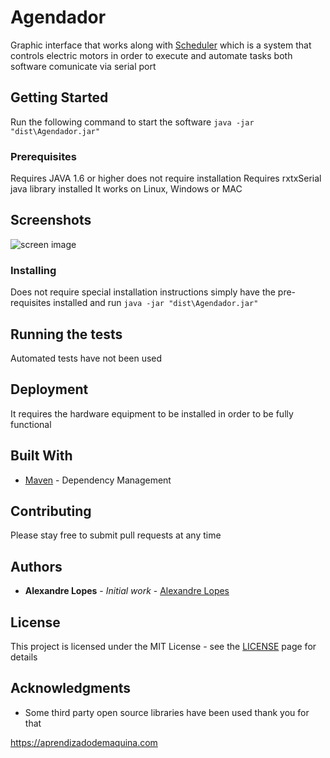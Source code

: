 # Agendador

Graphic interface that works along with [Scheduler](https://github.com/aleaugustoplus/scheduler) which is a system that controls electric motors in order to execute and automate tasks both software comunicate via serial port

## Getting Started

Run the following command to start the software
```java -jar "dist\Agendador.jar"```

### Prerequisites

Requires JAVA 1.6 or higher does not require installation 
Requires rxtxSerial java library installed 
It works on Linux, Windows or MAC

## Screenshots

![screen image](images/scheduler.png)

### Installing

Does not require special installation instructions simply have the pre-requisites installed and run ```java -jar "dist\Agendador.jar"```

## Running the tests

Automated tests have not been used 

## Deployment

It requires the hardware equipment to be installed in order to be fully functional

## Built With

* [Maven](https://maven.apache.org/) - Dependency Management

## Contributing

Please stay free to submit pull requests at any time

## Authors

* **Alexandre Lopes** - *Initial work* - [Alexandre Lopes](http://alexandre-lopes.com)

## License

This project is licensed under the MIT License - see the [LICENSE](https://en.wikipedia.org/wiki/MIT_License) page for details

## Acknowledgments

* Some third party open source libraries have been used thank you for that


https://aprendizadodemaquina.com
